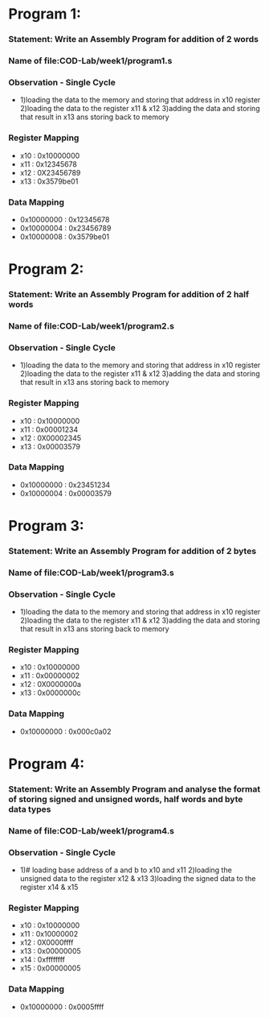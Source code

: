 # Program 1: 
### Statement: Write an Assembly Program for addition of 2 words

### Name of file:COD-Lab/week1/program1.s

### Observation - Single Cycle
- 1)loading the data to the memory and storing that address in x10 register
  2)loading the data to the register x11 & x12 
  3)adding the data and storing that result in x13 ans storing back to memory
 
### Register Mapping
- x10 : 0x10000000
- x11 : 0x12345678
- x12 : 0X23456789
- x13 : 0x3579be01

### Data Mapping
- 0x10000000 : 0x12345678
- 0x10000004 : 0x23456789
- 0x10000008 : 0x3579be01

# Program 2:
### Statement: Write an Assembly Program for addition of 2 half words

### Name of file:COD-Lab/week1/program2.s

### Observation - Single Cycle
- 1)loading the data to the memory and storing that address in x10 register
  2)loading the data to the register x11 & x12
  3)adding the data and storing that result in x13 ans storing back to memory

### Register Mapping
- x10 : 0x10000000
- x11 : 0x00001234
- x12 : 0X00002345
- x13 : 0x00003579

### Data Mapping
- 0x10000000 : 0x23451234
- 0x10000004 : 0x00003579

# Program 3:
### Statement: Write an Assembly Program for addition of 2 bytes

### Name of file:COD-Lab/week1/program3.s

### Observation - Single Cycle
- 1)loading the data to the memory and storing that address in x10 register
  2)loading the data to the register x11 & x12
  3)adding the data and storing that result in x13 ans storing back to memory

### Register Mapping
- x10 : 0x10000000
- x11 : 0x00000002
- x12 : 0X0000000a
- x13 : 0x0000000c

### Data Mapping
- 0x10000000 : 0x000c0a02

# Program 4:
### Statement: Write an Assembly Program and analyse the format of storing signed and unsigned words, half words and byte data types

### Name of file:COD-Lab/week1/program4.s

### Observation - Single Cycle
- 1)# loading base address of a and b to x10 and x11
  2)loading the unsigned data to the register x12 & x13
  3)loading the signed data to the register x14 & x15

### Register Mapping
- x10 : 0x10000000
- x11 : 0x10000002
- x12 : 0X0000ffff
- x13 : 0x00000005
- x14 : 0xffffffff
- x15 : 0x00000005

### Data Mapping
- 0x10000000 : 0x0005ffff
